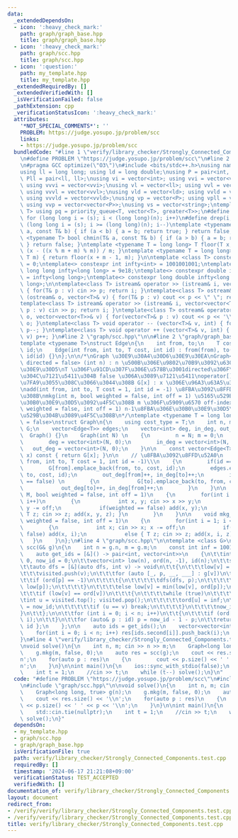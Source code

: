 ```yaml
---
data:
  _extendedDependsOn:
  - icon: ':heavy_check_mark:'
    path: graph/graph_base.hpp
    title: graph/graph_base.hpp
  - icon: ':heavy_check_mark:'
    path: graph/scc.hpp
    title: graph/scc.hpp
  - icon: ':question:'
    path: my_template.hpp
    title: my_template.hpp
  _extendedRequiredBy: []
  _extendedVerifiedWith: []
  _isVerificationFailed: false
  _pathExtension: cpp
  _verificationStatusIcon: ':heavy_check_mark:'
  attributes:
    '*NOT_SPECIAL_COMMENTS*': ''
    PROBLEM: https://judge.yosupo.jp/problem/scc
    links:
    - https://judge.yosupo.jp/problem/scc
  bundledCode: "#line 1 \"verify/library_checker/Strongly_Connected_Components.test.cpp\"\
    \n#define PROBLEM \"https://judge.yosupo.jp/problem/scc\"\n#line 2 \"my_template.hpp\"\
    \n#pragma GCC optimize(\"O3\")\n#include <bits/stdc++.h>\nusing namespace std;\n\
    using ll = long long; using ld = long double;\nusing P = pair<int, int>; using\
    \ Pll = pair<ll, ll>;\nusing vi = vector<int>; using vvi = vector<vector<int>>;\
    \ using vvvi = vector<vvi>;\nusing vl = vector<ll>; using vvl = vector<vector<ll>>;\
    \ using vvvl = vector<vvl>;\nusing vld = vector<ld>; using vvld = vector<vector<vld>>;\
    \ using vvvld = vector<vvld>;\nusing vp = vector<P>; using vpll = vector<Pll>;\
    \ using vvp = vector<vector<P>>;\nusing vs = vector<string>;\ntemplate <typename\
    \ T> using pq = priority_queue<T, vector<T>, greater<T>>;\n#define rep(i, s, n)\
    \ for (long long i = (s); i < (long long)(n); i++)\n#define drep(i, s, n) for\
    \ (long long i = (s); i >= (long long)(n); i--)\ntemplate <typename T> bool chmax(T&\
    \ a, const T& b) { if (a < b) { a = b; return true; } return false; }\ntemplate\
    \ <typename T> bool chmin(T& a, const T& b) { if (a > b) { a = b; return true;\
    \ } return false; }\ntemplate <typename T = long long> T floor(T x, T m) { return\
    \ (x - ((x % m + m) % m)) / m; }\ntemplate <typename T = long long> T ceil(T x,\
    \ T m) { return floor(x + m - 1, m); }\n\ntemplate <class T> constexpr T infty\
    \ = 0;\ntemplate<> constexpr int infty<int> = 1001001001;\ntemplate<> constexpr\
    \ long long infty<long long> = 9e18;\ntemplate<> constexpr double infty<double>\
    \ = infty<long long>;\ntemplate<> constexpr long double infty<long double> = infty<long\
    \ long>;\n\ntemplate<class T> istream& operator >> (istream& i, vector<T>& v)\
    \ { for(T& p : v) cin >> p; return i; }\ntemplate<class T> ostream& operator <<\
    \ (ostream& o, vector<T>& v) { for(T& p : v) cout << p << \" \"; return o; }\n\
    template<class T> istream& operator >> (istream& i, vector<vector<T>>& v) { for(vector<T>&\
    \ p : v) cin >> p; return i; }\ntemplate<class T> ostream& operator << (ostream&\
    \ o, vector<vector<T>>& v) { for(vector<T>& p : v) cout << p << '\\n'; return\
    \ o; }\ntemplate<class T> void operator -- (vector<T>& v, int) { for(T& p : v)\
    \ p--; }\ntemplate<class T> void operator ++ (vector<T>& v, int) { for(T& p :\
    \ v) p++; }\n#line 2 \"graph/scc.hpp\"\n\n#line 2 \"graph/graph_base.hpp\"\n\n\
    template <typename T>\nstruct Edge\n{\n    int from, to;\n    T cost;\n    int\
    \ id;\n    Edge(int from, int to, T cost, int id) : from(from), to(to), cost(cost),\
    \ id(id) {}\n};\n\n/*\nGraph \u30E9\u30A4\u30D6\u30E9\u30EA\nGraph<T = long long,\
    \ directed = false> (int n) : n \u500B\u306E\u9802\u70B9\u3092\u6301\u3064\u30B0\
    \u30E9\u30D5\nT \u306F\u91CD\u307F\u306E\u578B\u3001directed\u306F\u6709\u5411\
    \u304C\u7121\u5411\u304B false \u306A\u3089\u7121\u5411\noperator[] \u304C\u5B9A\
    \u7FA9\u3055\u308C\u3066\u3044\u308B G[x] : x \u306E\u96A3\u63A5\u30EA\u30B9\u30C8\
    \nadd(int from, int to, T cost = 1, int id = -1) \u8FBA\u3092\u8FFD\u52A0\u3059\
    \u308B\nmkg(int m, bool weighted = false, int off = 1) \u5165\u529B\u304B\u3089\
    \u30B0\u30E9\u30D5\u3092\u4F5C\u308B m \u306F\u5909\u6570 off-index\nmkg_ancestor(bool\
    \ weighted = false, int off = 1) n-1\u8FBA\u306E\u30B0\u30E9\u30D5\u3092\u5165\
    \u529B\u304B\u3089\u4F5C\u308B\n*/\ntemplate <typename T = long long, bool directed\
    \ = false>\nstruct Graph\n{\n    using cost_type = T;\n    int n, m;\n    vector<vector<Edge<T>>>\
    \ G;\n    vector<Edge<T>> edges;\n    vector<int> deg, in_deg, out_deg;\n\n  \
    \  Graph() {}\n    Graph(int N) \n    {\n        n = N; m = 0;\n        G = vector<vector<Edge<T>>>(N);\n\
    \        deg = vector<int>(N, 0);\n        in_deg = vector<int>(N, 0);\n     \
    \   out_deg = vector<int>(N, 0);\n    }\n\n    const vector<Edge<T>>& operator[](int\
    \ x) const { return G[x]; }\n\n    // \u8FBA\u3092\u8FFD\u52A0\n    void add(int\
    \ from, int to, T cost = 1, int id = -1)\\\n    {\n        if(id == -1) id = m++;\n\
    \        G[from].emplace_back(from, to, cost, id);\n        edges.emplace_back(from,\
    \ to, cost, id);\n        out_deg[from]++, in_deg[to]++;\n        if(directed\
    \ == false) \n        {\n            G[to].emplace_back(to, from, cost, id);\n\
    \            out_deg[to]++, in_deg[from]++;\n        }\n    }\n\n    void mkg(int\
    \ M, bool weighted = false, int off = 1)\n    {\n        for(int i = 0; i < M;\
    \ i++)\n        {\n            int x, y; cin >> x >> y;\n            x -= off,\
    \ y -= off;\n            if(weighted == false) add(x, y);\n            else {\
    \ T z; cin >> z; add(x, y, z); }\n        }\n    }\n\n    void mkg_ancestor(bool\
    \ weighted = false, int off = 1)\n    {\n        for(int i = 1; i < n; i++)\n\
    \        {\n            int x; cin >> x; x -= off;\n            if(weighted ==\
    \ false) add(x, i);\n            else { T z; cin >> z; add(x, i, z); }\n     \
    \   }\n    }\n};\n#line 4 \"graph/scc.hpp\"\n\ntemplate <class G>\nvector<vector<int>>\
    \ scc(G& g)\n{\n    int n = g.n, m = g.m;\n    const int inf = 1001001001;\n\n\
    \    auto get_ids = [&]() -> pair<int, vector<int>>\n    {\n\t\tint now_ord =\
    \ 0, now_id = 0;\n\t\tvector<int> low(n), ord(n, -1), id(n);\n\t\tstack<int> visited;\n\
    \t\tauto dfs = [&](auto dfs, int v) -> void\n\t\t{\n\t\t\tlow[v] = ord[v] = now_ord++;\n\
    \t\t\tvisited.push(v);\n\t\t\tfor (auto [_, p, __, ___] : g[v])\n\t\t\t{\n\t\t\
    \t\tif (ord[p] == -1)\n\t\t\t\t{\n\t\t\t\t\tdfs(dfs, p);\n\t\t\t\t\tlow[v] = min(low[v],\
    \ low[p]);\n\t\t\t\t}\n\t\t\t\telse low[v] = min(low[v], ord[p]);\n\t\t\t}\n\n\
    \t\t\tif (low[v] == ord[v])\n\t\t\t{\n\t\t\t\twhile (true)\n\t\t\t\t{\n\t\t\t\t\
    \tint u = visited.top(); visited.pop();\n\t\t\t\t\tord[u] = inf;\n\t\t\t\t\tid[u]\
    \ = now_id;\n\t\t\t\t\tif (u == v) break;\n\t\t\t\t}\n\t\t\t\tnow_id++;\n\t\t\t\
    }\n\t\t};\n\n\t\tfor (int i = 0; i < n; i++)\n\t\t{\n\t\t\tif (ord[i] == -1) dfs(dfs,\
    \ i);\n\t\t}\n\t\tfor (auto& p : id) p = now_id - 1 - p;\n\t\treturn { now_id,\
    \ id };\n    };\n\n    auto ids = get_ids();\n    vector<vector<int>> res(ids.first);\n\
    \    for(int i = 0; i < n; i++) res[ids.second[i]].push_back(i);\n    return res;\n\
    }\n#line 4 \"verify/library_checker/Strongly_Connected_Components.test.cpp\"\n\
    \nvoid solve()\n{\n    int n, m; cin >> n >> m;\n    Graph<long long, true> g(n);\n\
    \    g.mkg(m, false, 0);\n    auto res = scc(g);\n    cout << res.size() << '\\\
    n';\n    for(auto p : res)\n    {\n        cout << p.size() << ' ' << p << '\\\
    n';\n    }\n}\n\nint main()\n{\n    ios::sync_with_stdio(false);\n    std::cin.tie(nullptr);\n\
    \    int t = 1;\n    //cin >> t;\n    while (t--) solve();\n}\n"
  code: "#define PROBLEM \"https://judge.yosupo.jp/problem/scc\"\n#include \"my_template.hpp\"\
    \n#include \"graph/scc.hpp\"\n\nvoid solve()\n{\n    int n, m; cin >> n >> m;\n\
    \    Graph<long long, true> g(n);\n    g.mkg(m, false, 0);\n    auto res = scc(g);\n\
    \    cout << res.size() << '\\n';\n    for(auto p : res)\n    {\n        cout\
    \ << p.size() << ' ' << p << '\\n';\n    }\n}\n\nint main()\n{\n    ios::sync_with_stdio(false);\n\
    \    std::cin.tie(nullptr);\n    int t = 1;\n    //cin >> t;\n    while (t--)\
    \ solve();\n}"
  dependsOn:
  - my_template.hpp
  - graph/scc.hpp
  - graph/graph_base.hpp
  isVerificationFile: true
  path: verify/library_checker/Strongly_Connected_Components.test.cpp
  requiredBy: []
  timestamp: '2024-06-17 21:21:08+09:00'
  verificationStatus: TEST_ACCEPTED
  verifiedWith: []
documentation_of: verify/library_checker/Strongly_Connected_Components.test.cpp
layout: document
redirect_from:
- /verify/verify/library_checker/Strongly_Connected_Components.test.cpp
- /verify/verify/library_checker/Strongly_Connected_Components.test.cpp.html
title: verify/library_checker/Strongly_Connected_Components.test.cpp
---
```

